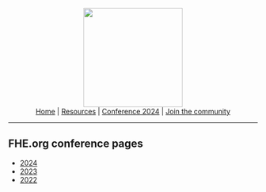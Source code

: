 <!-- Main header navigation -->
<p align="center">
  <img width="200" src="https://user-images.githubusercontent.com/5758427/180978488-db825482-5a58-4c7c-9589-c494a6f0be04.png"><br/>
  <a href="https://fhe-org.github.io">Home</a> | <a href="https://fhe-org.github.io/resources">Resources</a> | <a href="https://fhe-org.github.io/conferences/conference-2024/">Conference 2024</a> | <a href="https://fhe-org.github.io/community">Join the community</a>
</p>
<hr/>
<!-- /Main header navigation -->



## FHE.org conference pages
- <a href="https://fhe-org.github.io/conferences/conference-2024/resources">2024</a>
- <a href="https://fhe-org.github.io/conferences/conference-2023/resources">2023</a>
- <a href="https://fhe-org.github.io/conferences/conference-2022/resources">2022</a>
